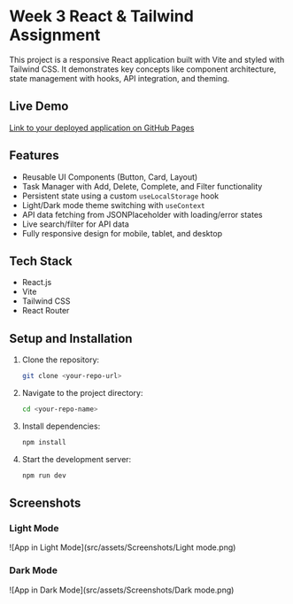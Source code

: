 # Week 3 React & Tailwind Assignment

This project is a responsive React application built with Vite and styled with Tailwind CSS. It demonstrates key concepts like component architecture, state management with hooks, API integration, and theming.

## Live Demo

[Link to your deployed application on GitHub Pages](https://vincent-1999.github.io/Week-3-Assignment/)

## Features
- Reusable UI Components (Button, Card, Layout)
- Task Manager with Add, Delete, Complete, and Filter functionality
- Persistent state using a custom `useLocalStorage` hook
- Light/Dark mode theme switching with `useContext`
- API data fetching from JSONPlaceholder with loading/error states
- Live search/filter for API data
- Fully responsive design for mobile, tablet, and desktop

## Tech Stack
- React.js
- Vite
- Tailwind CSS
- React Router

## Setup and Installation

1. Clone the repository:
   ```bash
   git clone <your-repo-url>
   ```
2. Navigate to the project directory:
   ```bash
   cd <your-repo-name>
   ```
3. Install dependencies:
   ```bash
   npm install
   ```
4. Start the development server:
   ```bash
   npm run dev
   ```

## Screenshots

### Light Mode
![App in Light Mode](src/assets/Screenshots/Light mode.png)

### Dark Mode
![App in Dark Mode](src/assets/Screenshots/Dark mode.png)